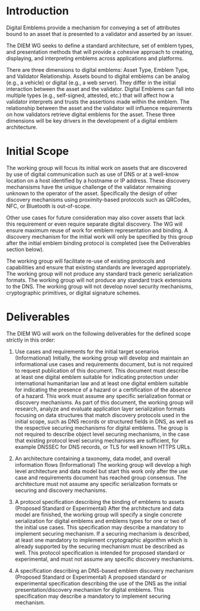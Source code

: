 # Introduction

Digital Emblems provide a mechanism for conveying a set of attributes
bound to an asset that is presented to a validator and
asserted by an issuer.

The DIEM WG seeks to define a standard architecture, set of emblem types, and presentation
methods that will provide a cohesive approach to creating, displaying, and
interpreting emblems across applications and platforms.

There are three dimensions to digital emblems: Asset Type, Emblem Type, and 
Validator Relationship. Assets bound to digital emblems can be analog (e.g., a vehicle) or
digital (e.g., a web server). They
differ in the initial interaction between the asset and the validator. Digital
Emblems can fall into multiple types (e.g., self-signed, attested, etc.) that will
affect how a validator interprets and trusts the assertions made within the emblem.
The relationship between the asset and the validator will influence requirements on how
validators retrieve digital emblems for the asset. These three dimensions will be key
drivers in the development of a digital emblem architecture.

# Initial Scope

The working group will focus its initial work on assets that are discovered by use
of digital communication such as use of DNS or at a well-know location on a host identified
by a hostname or IP address. These discovery mechansisms have the
unique challenge of the validator remaining unknown to the operator of the asset.
Specifically the design of other discovery mechanisms using proximity-based protocols such as  QRCodes, NFC, or Bluetooth
is out-of-scope.

Other use cases for future consideration may also cover assets that lack this requirement
or even require separate digital discovery. The WG will ensure maximum reuse of work
for emblem representation and binding. A discovery
mechanism for the initial work will only be specified by this group after the initial emblem
binding protocol is completed (see the Deliverables section below).

The working group will facilitate re-use of existing protocols and capabilities and ensure that existing standards are leveraged appropriately.
The working group will not produce any standard track generic serialization formats. The working group will not produce any standard track extensions to the DNS. The working group will not develop novel security mechanisms, cryptographic primitives, or digital signature schemes. 


# Deliverables

The DIEM WG will work on the following deliverables for the defined scope strictly in this order:

1. Use cases and requirements for the initial target scenarios (Informational)
   Initially, the working group will develop and maintain an informational use cases and requirements document, but is not required to request publication of this document. This document must describe at least one digital emblem suitable for indicating protection under international humanitarian law and at least one digital emblem suitable for indicating the presence of a hazard or a certification of the absence of a hazard. This work must assume any specific serialization format or discovery mechanisms.
   As part of this document, the working group will research, analyze and evaluate application layer serialization formats focusing on data structures that match discovery protocols used in the initial scope, such as DNS records or structured fields in DNS, as well as the respective securing mechanisms for digital emblems. The group is not required to describe object level securing mechanisms, in the case that existing protocol level securing mechanisms are sufficient, for example DNSSEC for DNS records, or TLS for well known HTTPS URLs. 

2. An architecture containing a taxonomy, data model, and overall information flows (Informational)
   The working group will develop a high level architecture and data model but start this work only after the use case and requirements document has reached group consensus. The architecture must not assume any specific serialization formats or securing and discovery mechanisms.

3. A protocol specification describing the binding of emblems to assets (Proposed Standard or Experimental)
   After the architecture and data model are finished, the working group will specify a single concrete serialization for digital emblems and emblems types for one or two of the initial use cases. This specification may describe a mandatory to implement securing mechanism. If a securing mechanism is described, at least one mandatory to implement cryptographic algorithm which is already supported by the securing mechanism must be described as well. This protocol specification is intended for proposed standard or experimental, and must not assume any specific discovery mechanisms.

4. A specification describing an DNS-based emblem discovery mechanism (Proposed Standard
or Experimental)
  A proposed standard or experimental specification describing the use of the DNS as the initial presentation/discovery mechanism for digital emblems. This specification may describe a mandatory to implement securing mechanism.
